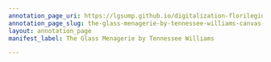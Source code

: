 ```yaml
---
annotation_page_uri: https://lgsump.github.io/digitalization-florilegium/annotations/the-glass-menagerie-by-tennessee-williams-canvas-1-967-296311.json
annotation_page_slug: the-glass-menagerie-by-tennessee-williams-canvas-1-967-296311
layout: annotation_page
manifest_label: The Glass Menagerie by Tennessee Williams

---
```

